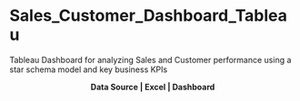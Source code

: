 # Sales_Customer_Dashboard_Tableau
Tableau Dashboard for analyzing Sales and Customer performance using a star schema model and key business KPIs


<p align="center">
  <strong>Data Source | Excel | Dashboard</strong>
</p>

